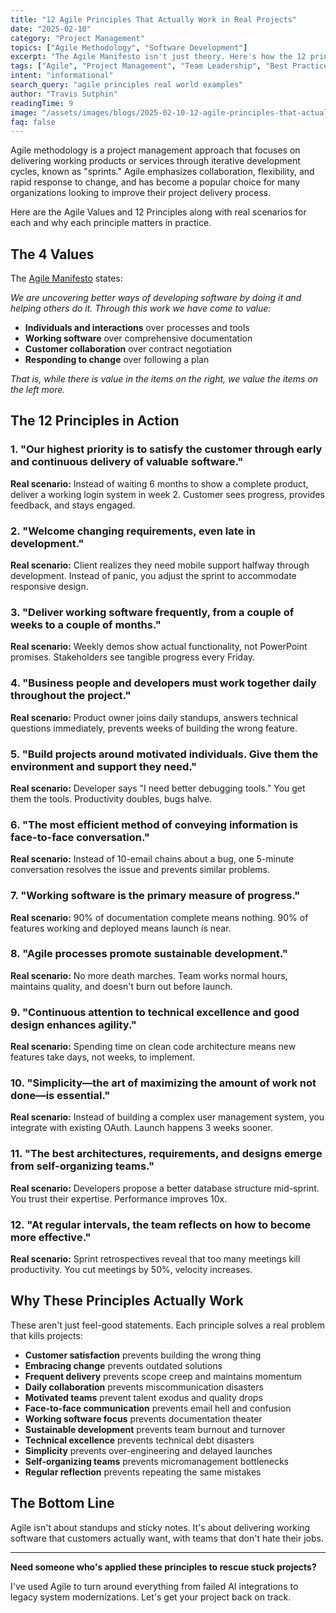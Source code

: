 ```yaml
---
title: "12 Agile Principles That Actually Work in Real Projects"
date: "2025-02-10"
category: "Project Management"
topics: ["Agile Methodology", "Software Development"]
excerpt: "The Agile Manifesto isn't just theory. Here's how the 12 principles translate into real-world project success, with practical examples from the trenches."
tags: ["Agile", "Project Management", "Team Leadership", "Best Practices"]
intent: "informational"
search_query: "agile principles real world examples"
author: "Travis Sutphin"
readingTime: 9
image: "/assets/images/blogs/2025-02-10-12-agile-principles-that-actually-work-in-real-projects.png"
faq: false
---
```


Agile methodology is a project management approach that focuses on delivering working products or services through iterative development cycles, known as "sprints." Agile emphasizes collaboration, flexibility, and rapid response to change, and has become a popular choice for many organizations looking to improve their project delivery process.

Here are the Agile Values and 12 Principles along with real scenarios for each and why each principle matters in practice.

## The 4 Values

The [Agile Manifesto](https://agilemanifesto.org/) states:

*We are uncovering better ways of developing software by doing it and helping others do it. Through this work we have come to value:*

- **Individuals and interactions** over processes and tools
- **Working software** over comprehensive documentation
- **Customer collaboration** over contract negotiation
- **Responding to change** over following a plan

*That is, while there is value in the items on the right, we value the items on the left more.*

## The 12 Principles in Action

### 1. "Our highest priority is to satisfy the customer through early and continuous delivery of valuable software."
**Real scenario:** Instead of waiting 6 months to show a complete product, deliver a working login system in week 2. Customer sees progress, provides feedback, and stays engaged.

### 2. "Welcome changing requirements, even late in development."
**Real scenario:** Client realizes they need mobile support halfway through development. Instead of panic, you adjust the sprint to accommodate responsive design.

### 3. "Deliver working software frequently, from a couple of weeks to a couple of months."
**Real scenario:** Weekly demos show actual functionality, not PowerPoint promises. Stakeholders see tangible progress every Friday.

### 4. "Business people and developers must work together daily throughout the project."
**Real scenario:** Product owner joins daily standups, answers technical questions immediately, prevents weeks of building the wrong feature.

### 5. "Build projects around motivated individuals. Give them the environment and support they need."
**Real scenario:** Developer says "I need better debugging tools." You get them the tools. Productivity doubles, bugs halve.

### 6. "The most efficient method of conveying information is face-to-face conversation."
**Real scenario:** Instead of 10-email chains about a bug, one 5-minute conversation resolves the issue and prevents similar problems.

### 7. "Working software is the primary measure of progress."
**Real scenario:** 90% of documentation complete means nothing. 90% of features working and deployed means launch is near.

### 8. "Agile processes promote sustainable development."
**Real scenario:** No more death marches. Team works normal hours, maintains quality, and doesn't burn out before launch.

### 9. "Continuous attention to technical excellence and good design enhances agility."
**Real scenario:** Spending time on clean code architecture means new features take days, not weeks, to implement.

### 10. "Simplicity—the art of maximizing the amount of work not done—is essential."
**Real scenario:** Instead of building a complex user management system, you integrate with existing OAuth. Launch happens 3 weeks sooner.

### 11. "The best architectures, requirements, and designs emerge from self-organizing teams."
**Real scenario:** Developers propose a better database structure mid-sprint. You trust their expertise. Performance improves 10x.

### 12. "At regular intervals, the team reflects on how to become more effective."
**Real scenario:** Sprint retrospectives reveal that too many meetings kill productivity. You cut meetings by 50%, velocity increases.

## Why These Principles Actually Work

These aren't just feel-good statements. Each principle solves a real problem that kills projects:

- **Customer satisfaction** prevents building the wrong thing
- **Embracing change** prevents outdated solutions
- **Frequent delivery** prevents scope creep and maintains momentum
- **Daily collaboration** prevents miscommunication disasters
- **Motivated teams** prevent talent exodus and quality drops
- **Face-to-face communication** prevents email hell and confusion
- **Working software focus** prevents documentation theater
- **Sustainable development** prevents team burnout and turnover
- **Technical excellence** prevents technical debt disasters
- **Simplicity** prevents over-engineering and delayed launches
- **Self-organizing teams** prevents micromanagement bottlenecks
- **Regular reflection** prevents repeating the same mistakes

## The Bottom Line

Agile isn't about standups and sticky notes. It's about delivering working software that customers actually want, with teams that don't hate their jobs.

---

**Need someone who's applied these principles to rescue stuck projects?**

I've used Agile to turn around everything from failed AI integrations to legacy system modernizations. Let's get your project back on track.
